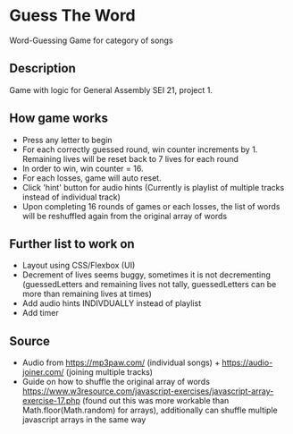 # Guess The Word

Word-Guessing Game for category of songs

## Description

Game with logic for General Assembly SEI 21, project 1.

## How game works

- Press any letter to begin
- For each correctly guessed round, win counter increments by 1. Remaining lives will be reset back to 7 lives for each round
- In order to win, win counter = 16.
- For each losses, game will auto reset.
- Click 'hint' button for audio hints (Currently is playlist of multiple tracks instead of individual track)
- Upon completing 16 rounds of games or each losses, the list of words will be reshuffled again from the original array of words

## Further list to work on

- Layout using CSS/Flexbox (UI)
- Decrement of lives seems buggy, sometimes it is not decrementing (guessedLetters and remaining lives not tally, guessedLetters can be more than remaining lives at times)
- Add audio hints INDIVDUALLY instead of playlist
- Add timer

## Source

- Audio from https://mp3paw.com/ (individual songs) + https://audio-joiner.com/ (joining multiple tracks)
- Guide on how to shuffle the original array of words https://www.w3resource.com/javascript-exercises/javascript-array-exercise-17.php (found out this was more workable than Math.floor(Math.random) for arrays), additionally can shuffle multiple javascript arrays in the same way